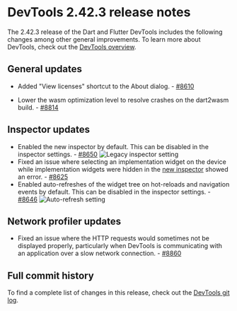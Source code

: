 # DevTools 2.42.3 release notes

The 2.42.3 release of the Dart and Flutter DevTools
includes the following changes among other general improvements.
To learn more about DevTools, check out the
[DevTools overview](/tools/devtools/overview).

## General updates

* Added "View licenses" shortcut to the About dialog. - [#8610](https://github.com/flutter/devtools/pull/8610)

* Lower the wasm optimization level to resolve crashes on the dart2wasm build. - [#8814](https://github.com/flutter/devtools/pull/8814)

## Inspector updates

* Enabled the new inspector by default. This can be disabled in the inspector settings. - [#8650](https://github.com/flutter/devtools/pull/8650)
    ![Legacy inspector setting](/assets/docs/tools/devtools/release-notes/images-2.42.3/legacy_inspector_setting.png "Legacy inspector setting")
* Fixed an issue where selecting an implementation widget on the device while implementation widgets were hidden in the [new inspector](https://docs.flutter.dev/tools/devtools/release-notes/release-notes-2.40.1#inspector-updates) showed an error. - [#8625](https://github.com/flutter/devtools/pull/8625)
* Enabled auto-refreshes of the widget tree on hot-reloads and navigation events by default. This can be disabled in the inspector settings. - [#8646](https://github.com/flutter/devtools/pull/8646)
    ![Auto-refresh setting](/assets/docs/tools/devtools/release-notes/images-2.42.3/inspector_auto_refresh_setting.png "Inspector auto-refresh setting")

## Network profiler updates

* Fixed an issue where the HTTP requests would sometimes not be displayed properly, particularly when DevTools is communicating
with an application over a slow network connection. - [#8860](https://github.com/flutter/devtools/pull/8860)

## Full commit history

To find a complete list of changes in this release, check out the
[DevTools git log](https://github.com/flutter/devtools/tree/v2.42.3).
